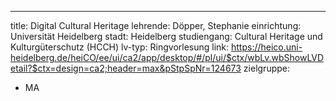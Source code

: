 ﻿---
title: Digital Cultural Heritage
lehrende: Döpper, Stephanie
einrichtung: Universität Heidelberg
stadt: Heidelberg
studiengang: Cultural Heritage und Kulturgüterschutz (HCCH)
lv-typ: Ringvorlesung
link: https://heico.uni-heidelberg.de/heiCO/ee/ui/ca2/app/desktop/#/pl/ui/$ctx/wbLv.wbShowLVDetail?$ctx=design=ca2;header=max&pStpSpNr=124673
zielgruppe:
  - MA
